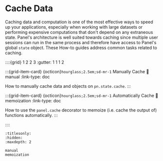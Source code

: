 # Cache Data

Caching data and computation is one of the most effective ways to speed up your applications, especially when working with large datasets or performing expensive computations that don't depend on any extraneous state. Panel's architecture is well suited towards caching since multiple user sessions can run in the same process and therefore have access to Panel's global `state` object. These How-to guides address common tasks related to caching.

::::{grid} 1 2 2 3
:gutter: 1 1 1 2

:::{grid-item-card} {octicon}`hourglass;2.5em;sd-mr-1` Manually Cache
:link: manual
:link-type: doc

How to manually cache data and objects on `pn.state.cache`.
:::

:::{grid-item-card} {octicon}`hourglass;2.5em;sd-mr-1` Automatically Cache
:link: memoization
:link-type: doc

How to use the `panel.cache` decorator to memoize (i.e. cache the output of) functions automatically.
:::

::::

```{toctree}
:titlesonly:
:hidden:
:maxdepth: 2

manual
memoization
```
